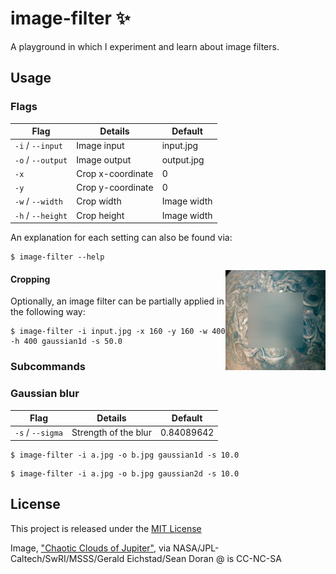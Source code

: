# image-filter ✨
A playground in which I experiment and learn about image filters.

## Usage

### Flags
 Flag             | Details           | Default 
------------------|-------------------|------------
`-i` / `--input`  | Image input       | input.jpg
`-o` / `--output` | Image output      | output.jpg
`-x`              | Crop x-coordinate | 0
`-y`              | Crop y-coordinate | 0
`-w` / `--width`  | Crop width        | Image width
`-h` / `--height` | Crop height       | Image width

An explanation for each setting can also be found via:
```shell
$ image-filter --help
```
<img align="right" width="160" height="160" src="img/crop.jpg">

#### Cropping
Optionally, an image filter can be partially applied in the following way:

```shell
$ image-filter -i input.jpg -x 160 -y 160 -w 400 -h 400 gaussian1d -s 50.0
```

### Subcommands

### Gaussian blur

 Flag            | Details              | Default
-----------------|----------------------|-----------
`-s` / `--sigma` | Strength of the blur | 0.84089642

```shell
$ image-filter -i a.jpg -o b.jpg gaussian1d -s 10.0
```

```shell
$ image-filter -i a.jpg -o b.jpg gaussian2d -s 10.0
```

## License

This project is released under the [MIT License](https://github.com/imjasonmiller/image-filter/blob/master/LICENSE.md)

Image, ["Chaotic Clouds of Jupiter"](https://www.jpl.nasa.gov/spaceimages/details.php?id=PIA22424), via NASA/JPL-Caltech/SwRI/MSSS/Gerald Eichstad/Sean Doran @ is CC-NC-SA
